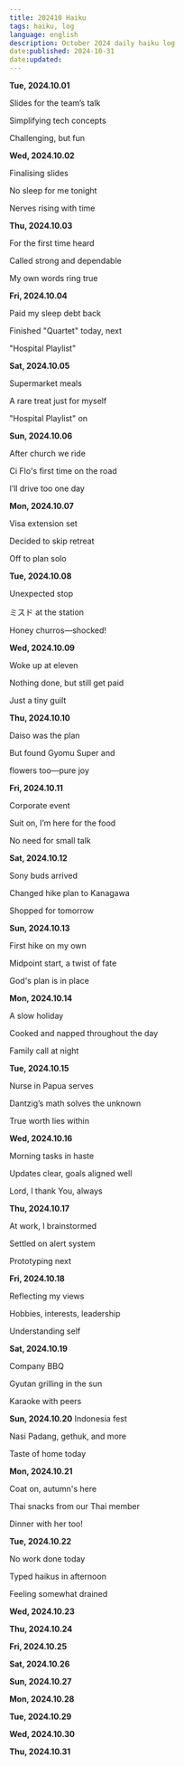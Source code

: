 ```yaml
---
title: 202410 Haiku
tags: haiku, log
language: english
description: October 2024 daily haiku log
date:published: 2024-10-31
date:updated:
---
```


**Tue, 2024.10.01**

Slides for the team’s talk

Simplifying tech concepts

Challenging, but fun


**Wed, 2024.10.02**

Finalising slides

No sleep for me tonight

Nerves rising with time


**Thu, 2024.10.03**

For the first time heard

Called strong and dependable

My own words ring true


**Fri, 2024.10.04**

Paid my sleep debt back

Finished "Quartet" today, next

"Hospital Playlist"


**Sat, 2024.10.05**

Supermarket meals

A rare treat just for myself

"Hospital Playlist" on


**Sun, 2024.10.06**

After church we ride

Ci Flo's first time on the road

I’ll drive too one day


**Mon, 2024.10.07**

Visa extension set

Decided to skip retreat

Off to plan solo


**Tue, 2024.10.08**

Unexpected stop

ミスド at the station

Honey churros—shocked!


**Wed, 2024.10.09**

Woke up at eleven

Nothing done, but still get paid

Just a tiny guilt


**Thu, 2024.10.10**

Daiso was the plan

But found Gyomu Super and

flowers too—pure joy


**Fri, 2024.10.11**

Corporate event

Suit on, I’m here for the food

No need for small talk


**Sat, 2024.10.12**

Sony buds arrived

Changed hike plan to Kanagawa

Shopped for tomorrow


**Sun, 2024.10.13**

First hike on my own

Midpoint start, a twist of fate

God's plan is in place


**Mon, 2024.10.14**

A slow holiday

Cooked and napped throughout the day

Family call at night


**Tue, 2024.10.15**

Nurse in Papua serves

Dantzig’s math solves the unknown

True worth lies within


**Wed, 2024.10.16**

Morning tasks in haste

Updates clear, goals aligned well

Lord, I thank You, always


**Thu, 2024.10.17**

At work, I brainstormed

Settled on alert system

Prototyping next


**Fri, 2024.10.18**

Reflecting my views

Hobbies, interests, leadership

Understanding self


**Sat, 2024.10.19**

Company BBQ

Gyutan grilling in the sun

Karaoke with peers


**Sun, 2024.10.20**
Indonesia fest

Nasi Padang, gethuk, and more

Taste of home today


**Mon, 2024.10.21**

Coat on, autumn's here

Thai snacks from our Thai member

Dinner with her too!


**Tue, 2024.10.22**

No work done today

Typed haikus in afternoon

Feeling somewhat drained


**Wed, 2024.10.23**

**Thu, 2024.10.24**

**Fri, 2024.10.25**

**Sat, 2024.10.26**

**Sun, 2024.10.27**

**Mon, 2024.10.28**

**Tue, 2024.10.29**

**Wed, 2024.10.30**

**Thu, 2024.10.31**

